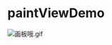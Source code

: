 # paintViewDemo
![画板哦.gif](http://upload-images.jianshu.io/upload_images/4009159-dd567cdd58f9e9ea.gif?imageMogr2/auto-orient/strip)
